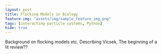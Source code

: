 ```yaml
---
layout: post
title: Flocking Models in Biology
feature-img: "assets/img/sample_feature_img.png"
tags: [interacting particle systems, Python]
hide: true
---
```

Background on flocking models etc. Describing Vicsek. The beginning of a lit review??
